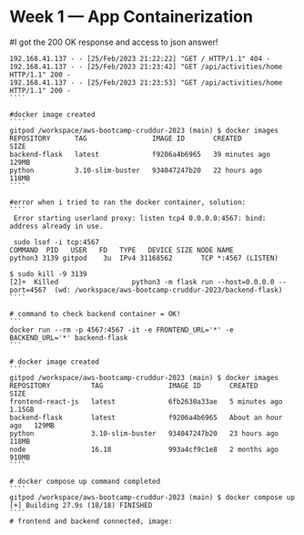 # Week 1 — App Containerization

#I got the 200 OK response and access to json answer! 
`````
192.168.41.137 - - [25/Feb/2023 21:22:22] "GET / HTTP/1.1" 404 -
192.168.41.137 - - [25/Feb/2023 21:23:42] "GET /api/activities/home HTTP/1.1" 200 -
192.168.41.137 - - [25/Feb/2023 21:23:53] "GET /api/activities/home HTTP/1.1" 200 -
````

#docker image created
````
gitpod /workspace/aws-bootcamp-cruddur-2023 (main) $ docker images
REPOSITORY      TAG                IMAGE ID       CREATED          SIZE
backend-flask   latest             f9206a4b6965   39 minutes ago   129MB
python          3.10-slim-buster   934047247b20   22 hours ago     118MB
````

#error when i tried to ran the docker container, solution:
````
 Error starting userland proxy: listen tcp4 0.0.0.0:4567: bind: address already in use.

 sudo lsof -i tcp:4567
COMMAND  PID   USER   FD   TYPE   DEVICE SIZE NODE NAME
python3 3139 gitpod    3u  IPv4 31168562       TCP *:4567 (LISTEN)

$ sudo kill -9 3139
[2]+  Killed                  python3 -m flask run --host=0.0.0.0 --port=4567  (wd: /workspace/aws-bootcamp-cruddur-2023/backend-flask)
````

# command to check backend container = OK! 
```
docker run --rm -p 4567:4567 -it -e FRONTEND_URL='*' -e BACKEND_URL='*' backend-flask
```

# docker image created
```
gitpod /workspace/aws-bootcamp-cruddur-2023 (main) $ docker images
REPOSITORY          TAG                IMAGE ID       CREATED             SIZE
frontend-react-js   latest             6fb2630a33ae   5 minutes ago       1.15GB
backend-flask       latest             f9206a4b6965   About an hour ago   129MB
python              3.10-slim-buster   934047247b20   23 hours ago        118MB
node                16.18              993a4cf9c1e8   2 months ago        910MB
````

# docker compose up command completed
````
gitpod /workspace/aws-bootcamp-cruddur-2023 (main) $ docker compose up
[+] Building 27.9s (18/18) FINISHED    
````
# frontend and backend connected, image:


